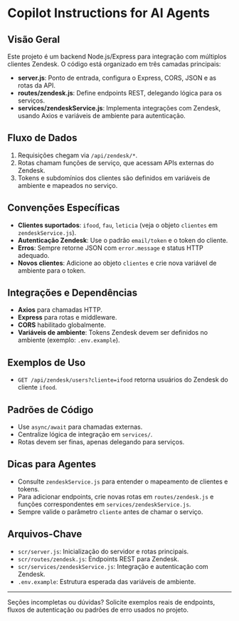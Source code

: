 # Copilot Instructions for AI Agents

## Visão Geral

Este projeto é um backend Node.js/Express para integração com múltiplos clientes Zendesk. O código está organizado em três camadas principais:

- **server.js**: Ponto de entrada, configura o Express, CORS, JSON e as rotas da API.
- **routes/zendesk.js**: Define endpoints REST, delegando lógica para os serviços.
- **services/zendeskService.js**: Implementa integrações com Zendesk, usando Axios e variáveis de ambiente para autenticação.

## Fluxo de Dados

1. Requisições chegam via `/api/zendesk/*`.
2. Rotas chamam funções de serviço, que acessam APIs externas do Zendesk.
3. Tokens e subdomínios dos clientes são definidos em variáveis de ambiente e mapeados no serviço.

## Convenções Específicas

- **Clientes suportados**: `ifood`, `fau`, `leticia` (veja o objeto `clientes` em `zendeskService.js`).
- **Autenticação Zendesk**: Use o padrão `email/token` e o token do cliente.
- **Erros**: Sempre retorne JSON com `error.message` e status HTTP adequado.
- **Novos clientes**: Adicione ao objeto `clientes` e crie nova variável de ambiente para o token.

## Integrações e Dependências

- **Axios** para chamadas HTTP.
- **Express** para rotas e middleware.
- **CORS** habilitado globalmente.
- **Variáveis de ambiente**: Tokens Zendesk devem ser definidos no ambiente (exemplo: `.env.example`).

## Exemplos de Uso

- `GET /api/zendesk/users?cliente=ifood` retorna usuários do Zendesk do cliente `ifood`.

## Padrões de Código

- Use `async/await` para chamadas externas.
- Centralize lógica de integração em `services/`.
- Rotas devem ser finas, apenas delegando para serviços.

## Dicas para Agentes

- Consulte `zendeskService.js` para entender o mapeamento de clientes e tokens.
- Para adicionar endpoints, crie novas rotas em `routes/zendesk.js` e funções correspondentes em `services/zendeskService.js`.
- Sempre valide o parâmetro `cliente` antes de chamar o serviço.

## Arquivos-Chave

- `scr/server.js`: Inicialização do servidor e rotas principais.
- `scr/routes/zendesk.js`: Endpoints REST para Zendesk.
- `scr/services/zendeskService.js`: Integração e autenticação com Zendesk.
- `.env.example`: Estrutura esperada das variáveis de ambiente.

---

Seções incompletas ou dúvidas? Solicite exemplos reais de endpoints, fluxos de autenticação ou padrões de erro usados no projeto.
